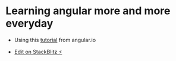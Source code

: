 # Learning angular more and more everyday

- Using this [tutorial](https://angular.io/start) from angular.io

- [Edit on StackBlitz ⚡️](https://stackblitz.com/edit/angular-dga2vj-acppb3)
